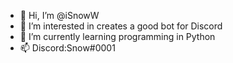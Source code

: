 - 👋 Hi, I’m @iSnowW
- 👀 I’m interested in creates a good bot for Discord
- 🌱 I’m currently learning programming in Python
- 📫 Discord:Snοw#0001
<!---
iSnowW/iSnowW is a ✨ special ✨ repository because its `README.md` (this file) appears on your GitHub profile.
You can click the Preview link to take a look at your changes.
--->
